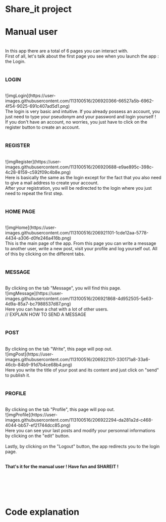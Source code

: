 # Share_it project


<h1>Manual user</h1>
<br/>
In this app there are a total of 6 pages you can interact with. 
<br/>
First of all, let's talk about the first page you see when you launch the app : the Login.
<br/>
<br/>


<h3>LOGIN</h3>
<br/>
![imgLogin](https://user-images.githubusercontent.com/113100516/206920366-66527a5b-6962-4f54-9025-691c407ad5d1.png)
<br/>
The login is very basic and intuitive. If you already possess an account, you just need to type your pseudonym and your password and login yourself !
<br/> 
If you don't have an account, no worries, you just have to click on the register button to create an account.
<br/>
<br/>


<h3>REGISTER</h3>
<br/>
![imgRegister](https://user-images.githubusercontent.com/113100516/206920688-e9ae895c-398c-4c28-8159-c592f09c4b8e.png)
<br/>
Here is basically the same as the login except for the fact that you also need to give a mail address to create your account.
<br/>
After your registration, you will be redirected to the login where you just need to repeat the first step.
<br/>
<br/>


<h3>HOME PAGE</h3>
<br/>
![imgHome](https://user-images.githubusercontent.com/113100516/206921101-1cde12aa-5778-4434-a306-d0fe246a416b.png)
<br/>
This is the main page of the app. From this page you can write a message to another user, write a new post, visit your profile and log yourself out. All of this by clicking on the different tabs.
<br/>
<br/>


<h3>MESSAGE</h3>
<br/>
By clicking on the tab "Message", you will find this page.
</br>
![imgMessage](https://user-images.githubusercontent.com/113100516/206921868-4d952505-5e63-4d9a-85a7-bc7988537d87.png)
<br/>
Here you can have a chat with a lot of other users.
<br/>
// EXPLAIN HOW TO SEND A MESSAGE
<br/>
<br/>


<h3>POST</h3>
<br/>
By clicking on the tab "Write", this page will pop out.
<br/>
![imgPost](https://user-images.githubusercontent.com/113100516/206922101-330171a8-33a6-46cb-84b9-91d7b4ce68b4.png)
<br/>
Here you write the title of your post and its content and just click on "send" to publish it.
<br/>
<br/>


<h3>PROFILE</h3>
<br/>
By clicking on the tab "Profile", this page will pop out.
<br/>
![imgProfile](https://user-images.githubusercontent.com/113100516/206922294-da281a2d-c468-4044-bb57-ef21744dcc85.png)
<br/> 
Here you can see your last posts and modify your personnal informations by clicking on the "edit" button.
<br/>
<br/>
Lastly, by clicking on the "Logout" button, the app redirects you to the login page.
<br/>
<br/>


<b>That's it for the manual user ! Have fun and SHAREIT !</b>

<br/>
<br/>
<br/>
<br/>

<h1>Code explanation</h1>









